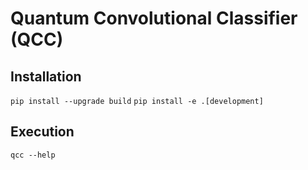 # Quantum Convolutional Classifier (QCC)

## Installation

`pip install --upgrade build`
`pip install -e .[development]`

## Execution

`qcc --help`

